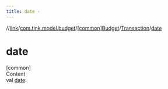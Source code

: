 ```yaml
---
title: date -
---
```

//[link](../../../index.md)/[com.tink.model.budget](../../index.md)/[[common]Budget](../index.md)/[Transaction](index.md)/[date](date.md)



# date  
[common]  
Content  
val [date](date.md): <ERROR CLASS>  



